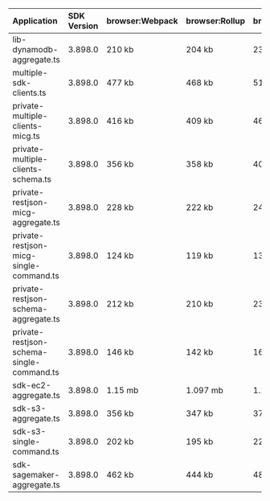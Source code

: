 | Application                               | SDK Version | browser:Webpack | browser:Rollup | browser:EsBuild |
| :---------------------------------------- | :---------- | :-------------- | :------------- | :-------------- |
| lib-dynamodb-aggregate.ts                 | 3.898.0     | 210 kb          | 204 kb         | 231 kb          |
| multiple-sdk-clients.ts                   | 3.898.0     | 477 kb          | 468 kb         | 514 kb          |
| private-multiple-clients-micg.ts          | 3.898.0     | 416 kb          | 409 kb         | 460 kb          |
| private-multiple-clients-schema.ts        | 3.898.0     | 356 kb          | 358 kb         | 403 kb          |
| private-restjson-micg-aggregate.ts        | 3.898.0     | 228 kb          | 222 kb         | 247 kb          |
| private-restjson-micg-single-command.ts   | 3.898.0     | 124 kb          | 119 kb         | 139 kb          |
| private-restjson-schema-aggregate.ts      | 3.898.0     | 212 kb          | 210 kb         | 233 kb          |
| private-restjson-schema-single-command.ts | 3.898.0     | 146 kb          | 142 kb         | 163 kb          |
| sdk-ec2-aggregate.ts                      | 3.898.0     | 1.15 mb         | 1.097 mb       | 1.143 mb        |
| sdk-s3-aggregate.ts                       | 3.898.0     | 356 kb          | 347 kb         | 378 kb          |
| sdk-s3-single-command.ts                  | 3.898.0     | 202 kb          | 195 kb         | 221 kb          |
| sdk-sagemaker-aggregate.ts                | 3.898.0     | 462 kb          | 444 kb         | 482 kb          |
